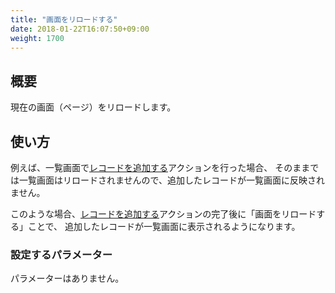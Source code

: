 ```yaml
---
title: "画面をリロードする"
date: 2018-01-22T16:07:50+09:00
weight: 1700
---
```


## 概要

現在の画面（ページ）をリロードします。

## 使い方

例えば、一覧画面で[レコードを追加する](../../record/insert_record)アクションを行った場合、
そのままでは一覧画面はリロードされませんので、追加したレコードが一覧画面に反映されません。

このような場合、[レコードを追加する](../../record/insert_record)アクションの完了後に「画面をリロードする」ことで、
追加したレコードが一覧画面に表示されるようになります。


### 設定するパラメーター

パラメーターはありません。

